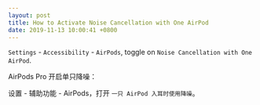 ```yaml
---
layout: post
title: How to Activate Noise Cancellation with One AirPod
date: 2019-11-13 10:00:41 +0800
---
```


`Settings` - `Accessibility` - `AirPods`, toggle on `Noise Cancellation with One AirPod`.

AirPods Pro 开启单只降噪：

设置 - 辅助功能 - AirPods，打开 `一只 AirPod 入耳时使用降噪`。
